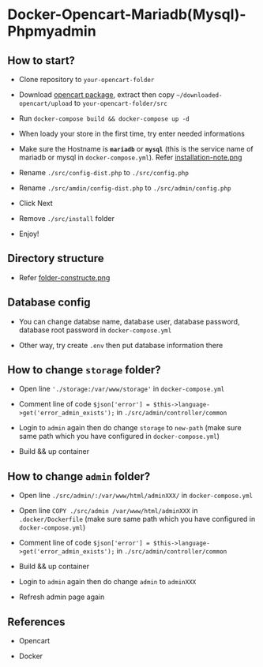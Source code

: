 # Docker-Opencart-Mariadb(Mysql)-Phpmyadmin

## How to start?

- Clone repository to `your-opencart-folder`

- Download [opencart package](https://www.opencart.com/index.php?route=cms/download/history), extract then copy `~/downloaded-opencart/upload` to `your-opencart-folder/src`

- Run `docker-compose build && docker-compose up -d`

- When loady your store in the first time, try enter needed informations

- Make sure the Hostname is **`mariadb`** or **`mysql`** (this is the service name of mariadb or mysql in `docker-compose.yml`). Refer [installation-note.png](https://github.com/thuydtshop/Docker-Opencart-Mariadb-Mysql-Phpmyadmin/blob/main/installation-note.png)

- Rename `./src/config-dist.php` to `./src/config.php`

- Rename `./src/amdin/config-dist.php` to `./src/admin/config.php`

- Click Next

- Remove `./src/install` folder

- Enjoy!

## Directory structure

- Refer [folder-constructe.png](https://github.com/thuydtshop/Docker-Opencart-Mariadb-Mysql-Phpmyadmin/blob/main/folder-constructe.png)

## Database config

- You can change databse name, database user, database password, database root password in `docker-compose.yml`

- Other way, try create `.env` then put database information there

## How to change `storage` folder?

- Open line `'./storage:/var/www/storage'` in `docker-compose.yml`

- Comment line of code `$json['error'] = $this->language->get('error_admin_exists');` in `./src/admin/controller/common`

- Login to `admin` again then do change `storage` to `new-path` (make sure same path which you have configured in `docker-compose.yml`)

- Build && up container

## How to change `admin` folder?

- Open line `./src/admin/:/var/www/html/adminXXX/` in `docker-compose.yml`

- Open line `COPY ./src/admin /var/www/html/adminXXX` in `.docker/Dockerfile` (make sure same path which you have configured in `docker-compose.yml`)

- Comment line of code `$json['error'] = $this->language->get('error_admin_exists');` in `./src/admin/controller/common`

- Build && up container

- Login to `admin` again then do change `admin` to `adminXXX`

- Refresh admin page again

## References

- Opencart

- Docker
